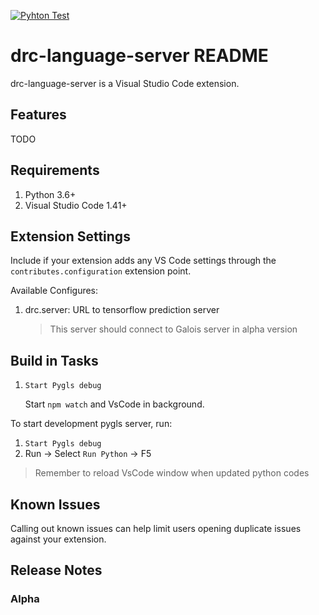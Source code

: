 [![Pyhton Test](https://github.com/drc-jdp/drc-language-server/workflows/Python%20Test/badge.svg)](https://github.com/drc-jdp/drc-language-server/actions)
# drc-language-server README

drc-language-server is a Visual Studio Code extension.


## Features

TODO

## Requirements

1. Python 3.6+
2. Visual Studio Code 1.41+

## Extension Settings

Include if your extension adds any VS Code settings through the `contributes.configuration` extension point.

Available Configures:

1. drc.server: URL to tensorflow prediction server

    > This server should connect to Galois server in alpha version

## Build in Tasks

1. `Start Pygls debug`

    Start `npm watch` and VsCode in background.

To start development pygls server, run:

1. `Start Pygls debug`
2. Run -> Select `Run Python` -> F5

> Remember to reload VsCode window when updated python codes

## Known Issues

Calling out known issues can help limit users opening duplicate issues against your extension.

## Release Notes


### Alpha
